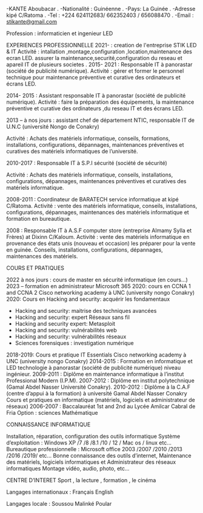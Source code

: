 


-KANTE Aboubacar .
-Nationalité :	Guinéenne .
-Pays: La Guinée .
-Adresse kipé C/Ratoma . 
-Tel : +224 624112683/ 662352403 / 656088470 .
-Email : stikante@gmail.com

Profession : informaticien et ingenieur LED

EXPERIENCES PROFESSIONNELLE
2021-      : creation de l'entreprise STIK LED & IT 
  Activité : intallation ,montage,configuration ,location,maintenance des ecran LED.
             assurer la maintenance,securité,configuration du reseau et apareil IT de plusieurs societes . 
2015- 2021 : Responsable IT à panorastar (société de publicité numérique).
Activité : gérer et former le personnel technique pour maintenance préventive et curative des ordinateurs et écrans LED.

2014- 2015 : Assistant responsable IT à panorastar (société de publicité numérique).
Activité : faire la préparation des équipements, la maintenance préventive et curative des ordinateurs ,du reseau IT et des écrans LED.

2013 – à nos jours : assistant chef de département NTIC, responsable IT de U.N.C (université Nongo de Conakry)

Activité : Achats des matériels informatique, conseils, formations, installations, configurations, dépannages, maintenances préventives et curatives des matériels informatiques de l’université.

2010-2017 : Responsable IT à S.P.I sécurité (société de sécurité)
 
Activité : Achats des matériels informatique, conseils, installations, configurations, dépannages, maintenances préventives et curatives des matériels informatique.


2008-2011 : Coordinateur de BARATECH service informatique at kipé C/Ratoma.
Activité : vente des matériels informatique, conseils, installations, configurations, dépannages, maintenances des matériels informatique et formation en bureautique.

2008 : Responsable IT à A.S.F computer store (entreprise Almamy Sylla et Frères) at Dixinn C/Kaloum.
Activité : vente des matériels informatique en provenance des états unis (nouveau et occasion) les préparer pour la vente en guinée.
Conseils, installations, configurations, dépannages, maintenances des matériels.

COURS ET PRATIQUES


2022 à nos jours : cours de master en sécurité informatique (en cours…) 
2023 – formation en administrateur Microsoft 365
2020: cours en CCNA 1 and CCNA 2 Cisco networking academy à UNC (university nongo Conakry)
2020: Cours en Hacking and security: acquérir les fondamentaux
-	Hacking and security: maitrise des techniques avancées
-	Hacking and security: expert Réseaux sans fil
-	Hacking and security expert: Metasploit
-	Hacking and security: vulnérabilités web
-	Hacking and security: vulnérabilités réseaux
-	Sciences forensiques : investigation numérique

2018-2019: Cours et pratique IT Essentials Cisco networking academy à UNC (university nongo Conakry)
2014-2015 : Formation en informatique et LED technologie à panorastar (société de publicité numérique) niveau ingénieur.
2009-2011 : Diplôme en maintenance informatique à l’institut Professional Modern (I.P.M).
2007-2012 : Diplôme en institut polytechnique (Gamal Abdel Nasser Université Conakry).
2010-2012 : Diplôme à la C.A.F (centre d’appui à la formation) à université Gamal Abdel Nasser Conakry
Cours et pratiques en informatique (matériels, logiciels et administrateur de réseaux)
2006-2007 : Baccalauréat 1st and 2nd au Lycée Amilcar Cabral de Fria Option : sciences Mathématique

CONNAISSANCE INFORMATIQUE

Installation,	réparation,	configuration	des	outils	informatique	Système d’exploitation : Windows XP /7 /8 /8.1 /10 / 12 / Mac os / linux etc…
Bureautique professionnelle : Microsoft office 2003 /2007 /2010 /2013 /2016
/2019/ etc...
Bonne connaissance des outils d’internet,
Maintenance des matériels, logiciels informatiques et Administrateur des réseaux informatiques
Montage vidéo, audio, photo, etc…

CENTRE D’INTERET
Sport , la lecture , formation , le cinéma

Langages internationaux :
Français English

 Langages locale :
Soussou Malinké Poular

